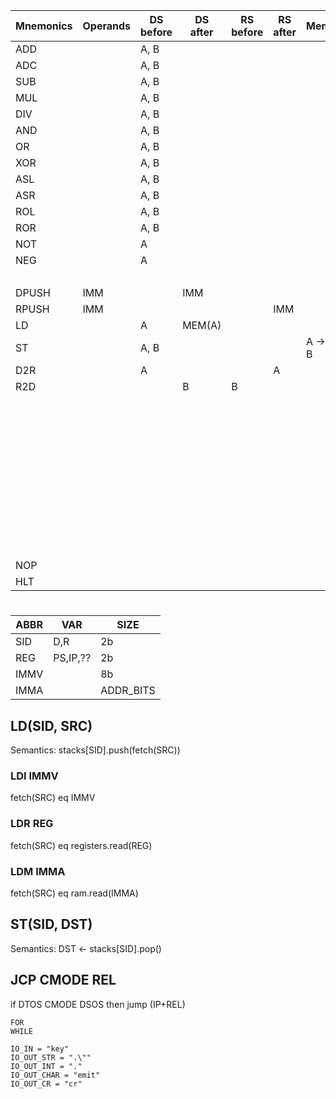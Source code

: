 | Mnemonics | Operands | DS before | DS after | RS before | RS after | Mem    | Priority |
|-----------|----------|-----------|----------|-----------|----------|--------|----------|
| ADD       |          | A, B      |          |           |          |        | H        |
| ADC       |          | A, B      |          |           |          |        | L        |
| SUB       |          | A, B      |          |           |          |        | H        |
| MUL       |          | A, B      |          |           |          |        | M        |
| DIV       |          | A, B      |          |           |          |        | L        |
| AND       |          | A, B      |          |           |          |        | H        |
| OR        |          | A, B      |          |           |          |        | H        |
| XOR       |          | A, B      |          |           |          |        | L        |
| ASL       |          | A, B      |          |           |          |        | M        |
| ASR       |          | A, B      |          |           |          |        | M        |
| ROL       |          | A, B      |          |           |          |        | M        |
| ROR       |          | A, B      |          |           |          |        | M        |
| NOT       |          | A         |          |           |          |        | H        |
| NEG       |          | A         |          |           |          |        | H        |
|           |          |           |          |           |          |        | H        |
| DPUSH     | IMM      |           | IMM      |           |          |        | H        |
| RPUSH     | IMM      |           |          |           | IMM      |        | H        |
| LD        |          | A         | MEM(A)   |           |          |        | H        |
| ST        |          | A, B      |          |           |          | A -> B | H        |
| D2R       |          | A         |          |           | A        |        | H        |
| R2D       |          |           | B        | B         |          |        | H        |
|           |          |           |          |           |          |        | H        |
|           |          |           |          |           |          |        | H        |
|           |          |           |          |           |          |        | H        |
|           |          |           |          |           |          |        | H        |
|           |          |           |          |           |          |        | H        |
|           |          |           |          |           |          |        | H        |
|           |          |           |          |           |          |        | H        |
|           |          |           |          |           |          |        | H        |
|           |          |           |          |           |          |        | H        |
|           |          |           |          |           |          |        | H        |
| NOP       |          |           |          |           |          |        | H        |
| HLT       |          |           |          |           |          |        | H        |

#

| ABBR | VAR      | SIZE      |
|------|----------|-----------|
| SID  | D,R      | 2b        |
| REG  | PS,IP,?? | 2b        |
| IMMV |          | 8b        |
| IMMA |          | ADDR_BITS |

## LD(SID, SRC)

Semantics: stacks[SID].push(fetch(SRC))

### LDI IMMV

fetch(SRC) eq IMMV

### LDR REG

fetch(SRC) eq registers.read(REG)

### LDM IMMA

fetch(SRC) eq ram.read(IMMA)

## ST(SID, DST)

Semantics: DST <- stacks[SID].pop()

## JCP CMODE REL

if DTOS CMODE DSOS then jump (IP+REL)

    FOR
    WHILE

    IO_IN = "key"
    IO_OUT_STR = ".\""
    IO_OUT_INT = "."
    IO_OUT_CHAR = "emit"
    IO_OUT_CR = "cr"
